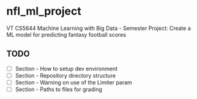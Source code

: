 # nfl_ml_project
VT CS5644 Machine Learning with Big Data - Semester Project: Create a ML model for predicting fantasy football scores

## TODO

- [ ] Section - How to setup dev environment
- [ ] Section - Repository directory structure
- [ ] Section - Warning on use of the Limiter param
- [ ] Section - Paths to files for grading
